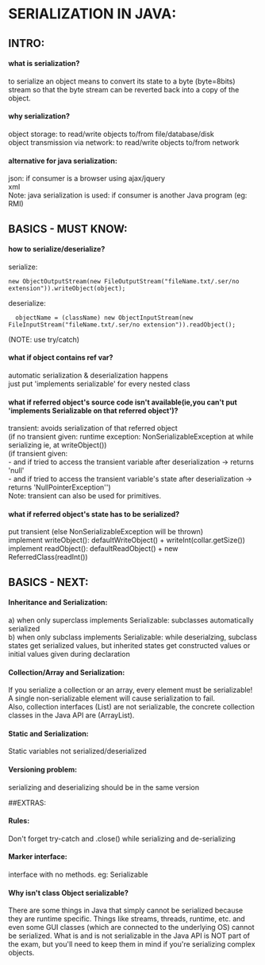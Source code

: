 # SERIALIZATION IN JAVA:

## INTRO:
#### what is serialization?
  to serialize an object means to convert its state to a byte (byte=8bits) stream so that the byte stream can be reverted back into a copy of the object.

#### why serialization?
  object storage: to read/write objects to/from file/database/disk <br>
  object transmission via network: to read/write objects to/from network

#### alternative for java serialization:
  json: if consumer is a browser using ajax/jquery <br>
  xml <br>
  Note: java serialization is used: if consumer is another Java program (eg: RMI)

## BASICS - MUST KNOW:
#### how to serialize/deserialize?
  serialize: 
  ```
  new ObjectOutputStream(new FileOutputStream("fileName.txt/.ser/no extension")).writeObject(object);
  ```
  deserialize: 
```
  objectName = (className) new ObjectInputStream(new FileInputStream("fileName.txt/.ser/no extension")).readObject();
```
  (NOTE: use try/catch)

#### what if object contains ref var?
  automatic serialization & deserialization happens  <br>
  just put 'implements serializable' for every nested class

#### what if referred object's source code isn't available(ie,you can't put 'implements Serializable on that referred object')?
  transient: avoids serialization of that referred object  <br>
  (if no transient given: runtime exception: NonSerializableException at while serializing ie, at writeObject())  <br>
  (if transient given:  <br>
            - and if tried to access the transient variable after deserialization -> returns 'null' <br>
  		      - and if tried to access the transient variable's state after deserialization -> returns 'NullPointerException'')  <br>
  Note: transient can also be used for primitives.
  

#### what if referred object's state has to be serialized?
  put transient (else NonSerializableException will be thrown)  <br>
  implement writeObject(): defaultWriteObject() + writeInt(collar.getSize())  <br>
  implement readObject(): defaultReadObject() + new ReferredClass(readInt())  <br>


## BASICS - NEXT:
#### Inheritance and Serialization:
a) when only superclass implements Serializable: subclasses automatically serialized  <br>
b) when only subclass implements Serializable: while deserialzing, subclass states get serialized values, but inherited states get constructed values or initial values given during declaration

#### Collection/Array and Serialization:
If you serialize a collection or an array, every element must be
serializable! A single non-serializable element will cause serialization to fail.  <br>
Also, collection interfaces (List) are not serializable, the concrete collection classes 
in the Java API are (ArrayList).

#### Static and Serialization: 
Static variables not serialized/deserialized

#### Versioning problem: 
serializing and deserializing should be in the same version

##EXTRAS:
#### Rules:
Don't forget try-catch and .close() while serializing and de-serializing

#### Marker interface: 
interface with no methods. eg: Serializable

#### Why isn't class Object serializable? 
There are some things in Java that simply cannot
be serialized because they are runtime specific. Things like streams, threads, runtime,
etc. and even some GUI classes (which are connected to the underlying OS) cannot
be serialized. What is and is not serializable in the Java API is NOT part of the exam,
but you'll need to keep them in mind if you're serializing complex objects.
